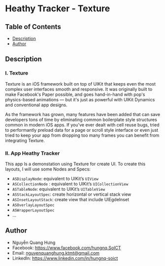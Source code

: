 #  Heathy Tracker - Texture

## Table of Contents
- [Description](#description)
- [Author](#author)

## Description

### I. Texture

Texture is an iOS framework built on top of UIKit that keeps even the most complex user interfaces smooth and responsive. It was originally built to make Facebook's Paper possible, and goes hand-in-hand with pop's physics-based animations — but it's just as powerful with UIKit Dynamics and conventional app designs.

As the framework has grown, many features have been added that can save developers tons of time by eliminating common boilerplate style structures common in modern iOS apps. If you've ever dealt with cell reuse bugs, tried to performantly preload data for a page or scroll style interface or even just tried to keep your app from dropping too many frames you can benefit from integrating Texture.


### II. App Heathy Tracker

This app Is a demonstation using Texture for create UI. To create this layouts, I will use some Nodes and Specs:

*  `ASDisplayNode`: equivalent to UIKit’s `UIView`
* `ASCollectionNode` : equivalent to UIKit’s `UICollectionView`
* `ASTableNode`: equivalent to UIKit’s `UITableView`
* `ASStackLayoutSpec`: create horizontal or vertical stack view
* `ASInsetLayoutStack`: create view that include UIEgdeInset
* `ASOverlayLayoutSpec`
* `ASWrapperLayoutSpec`
* ...

## Author
- Nguyễn Quang Hưng
- Facebook: https://www.facebook.com/hungnq.SoICT
- Email: nguyenquanghung.ktmt@gmail.com
- LinkedIn: https://www.linkedin.com/in/hungnq-soict
